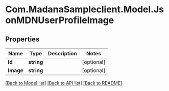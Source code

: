 
# Com.MadanaSampleclient.Model.JsonMDNUserProfileImage

## Properties

Name | Type | Description | Notes
------------ | ------------- | ------------- | -------------
**Id** | **string** |  | [optional] 
**Image** | **string** |  | [optional] 

[[Back to Model list]](../README.md#documentation-for-models)
[[Back to API list]](../README.md#documentation-for-api-endpoints)
[[Back to README]](../README.md)

